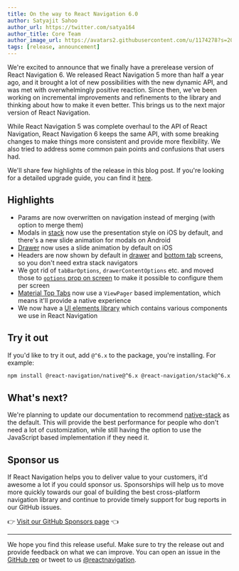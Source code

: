 ```yaml
---
title: On the way to React Navigation 6.0
author: Satyajit Sahoo
author_url: https://twitter.com/satya164
author_title: Core Team
author_image_url: https://avatars2.githubusercontent.com/u/1174278?s=200&v=4
tags: [release, announcement]
---
```


We're excited to announce that we finally have a prerelease version of React Navigation 6. We released React Navigation 5 more than half a year ago, and it brought a lot of new possibilities with the new dynamic API, and was met with overwhelmingly positive reaction. Since then, we've been working on incremental improvements and refinements to the library and thinking about how to make it even better. This brings us to the next major version of React Navigation.

<!--truncate-->

While React Navigation 5 was complete overhaul to the API of React Navigation, React Navigation 6 keeps the same API, with some breaking changes to make things more consistent and provide more flexibility. We also tried to address some common pain points and confusions that users had.

We'll share few highlights of the release in this blog post. If you're looking for a detailed upgrade guide, you can find it [here](/docs/upgrading-from-5.x).

## Highlights

- Params are now overwritten on navigation instead of merging (with option to merge them)
- Modals in [stack](/docs/stack-navigator) now use the presentation style on iOS by default, and there's a new slide animation for modals on Android
- [Drawer](/docs/drawer-navigator) now uses a slide animation by default on iOS
- Headers are now shown by default in [drawer](/docs/drawer-navigator) and [bottom tab](/docs/bottom-tab-navigator) screens, so you don't need extra stack navigators
- We got rid of `tabBarOptions`, `drawerContentOptions` etc. and moved those to [`options` prop on screen](/docs/screen-options) to make it possible to configure them per screen
- [Material Top Tabs](/docs/material-top-tab-navigator) now use a `ViewPager` based implementation, which means it'll provide a native experience
- We now have a [UI elements library](/docs/elements) which contains various components we use in React Navigation

## Try it out

If you'd like to try it out, add `@^6.x` to the package, you're installing. For example:

```bash npm2yarn
npm install @react-navigation/native@^6.x @react-navigation/stack@^6.x
```

## What's next?

We're planning to update our documentation to recommend [native-stack](/docs/native-stack-navigator) as the default. This will provide the best performance for people who don't need a lot of customization, while still having the option to use the JavaScript based implementation if they need it.

## Sponsor us

If React Navigation helps you to deliver value to your customers, it'd awesome a lot if you could sponsor us. Sponsorships will help us to move more quickly towards our goal of building the best cross-platform navigation library and continue to provide timely support for bug reports in our GitHub issues.

👉 [Visit our GitHub Sponsors page](https://github.com/sponsors/react-navigation) 👈

---

We hope you find this release useful. Make sure to try the release out and provide feedback on what we can improve. You can open an issue in the [GitHub rep](https://github.com/react-navigation/react-navigation) or tweet to us [@reactnavigation](https://twitter.com/reactnavigation).
